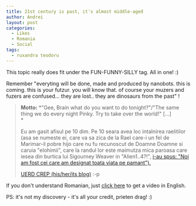 ```yaml
---
title: 21st century is past, it's almost middle-aged
author: Andrei
layout: post
categories:
  - Likes
  - Romania
  - Social
tags:
  - ruxandra teodoru
---
```

This topic really does fit under the FUN-FUNNY-SILLY tag. All in one! :)

Remember "everyting will be done, made and produced by nanobots. this is coming. this is your futzur. you will know that. of course your muzers and fuzers are confused... they are lost.. they are dinosaurs from the past" !

> **Motto:** *"Gee, Brain what do you want to do tonight?"/"The same thing we do every night Pinky. Try to take over the world!" [...]  
> *
> 
> Eu am gasit afisul pe 10 dim. Pe 10 seara avea loc intalnirea raelitilor (asa se numeste ei, care va sa zica de la Rael care-i un fel de Marimar-il pobre hijo care nu fu recunoscut de Doamne Doamne si caruia "elohimii", care la randul lor este maimutza mica paroasa care iesea din burtica lui Sigourney Weaver in "Alien1..4?!", [i-au spus: "Noi am fost cei care am designat toata viata pe pamant").][1]
> 
> <a href="http://littleblogthatcould.wordpress.com/2006/12/18/rael-sau-cine-a-designat-viata-pe-pamant-sau-klingonienii-reloaded/" target="_blank">UERD CREP (his/her/its blog)</a> :-p

If you don't understand Romanian, just <a href="http://http://ro.rael.org/e107_plugins/raeltv_menu/view.php?8.fast.wmp" target="_blank">click here</a> to get a video in English.

PS: it's not my discovery - it's all your credit, prieten drag! :)

 [1]: http://ro.rael.org/rael_content/rael_summary.php